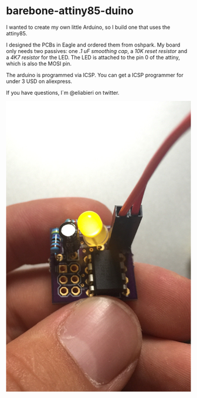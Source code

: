# barebone-attiny85-duino
I wanted to create my own little Arduino, so I build one that uses the attiny85.

I designed the PCBs in Eagle and ordered them from oshpark.
My board only needs two passives: one *.1 uF smoothing cap*, a *10K reset resistor* and a *4K7 resistor* for the LED.
The LED is attached to the pin 0 of the attiny, which is also the MOSI pin.

The arduino is programmed via ICSP. You can get a ICSP programmer for under 3 USD on aliexpress.

If you have questions, I`m @eliabieri on twitter.

![alt tag](https://raw.githubusercontent.com/eliabieri/barebone-attiny85-duino/master/image.jpg)
